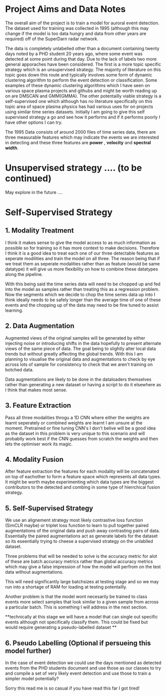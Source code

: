 # Project Aims and Data Notes

The overall aim of the project is to train a model for auroral event detection. The dataset used for training was 
collected in 1995 (although this may change if the model is too data hungry and data from other years are required) off 
of the SuperDarn radar network. 

The data is completely unlabelled other than a document containing twenty days noted by a PHD student 20 years
ago, where some event was detected at some point during that day. Due to the lack of labels two more general apporaches 
have been considered. The first is a more topic specific strategy which is an unsupervised strategy. The majority of 
literature on this topic goes down this route and typically involves some form of dynamic clustering algorithm to perform the event 
detection or classification. Some examples of these dynamic clustering algorithms which I have seen on various space plasma projects 
and githubs and might be worth reading up on are DMSCAN and GMM(GMMA). The other potentailly viable strategy is a self-supervised 
one which although has no literature specifically on this topic area of space plasma physics has had various uses for on projects 
using similar time series datasets. Initially I am going to give this self supervised strategy a go and see how it performs and if 
it performs poorly I have other options I can try.

The 1995 Data consists of around 2000 files of time series data, there are three measurable features which may indicate the events 
we are interested in detecting and these three features are **power** , **velocity** and **spectral width**. 


# Unsupervised strategy .... (to be continued)
May explore in the future ....

# Self-Supervised Strategy


## 1. Modality Treatment
I think it makes sense to give the model access to as much information as possible so for training so it has more context to make 
decisions. Therefore I think it is a good idea to treat each one of our three detectable features as seperate modilities and train 
the model on all three. The reason being that if we treat them as seperate modalities rather than as feature (would be same datatype)
it will give us more flexibility on how to combine these datatypes along the pipeline.

With this being said the time series data will need to be chopped up and fed into the model as samples rather than treating this as a
regression problem. Now the segments which we decide to chop the time series data up into I think ideally needs to be safely longer than
the average time of one of these events and the chopping up of the data may need to be fine tuned to assist learning.

## 2. Data Augmentation
Augmented views of the original samples will be generated by either injecting noise or introducing shifts in the data hopefully to present 
alternate views of the same piece of data. The goal being to slightly alter local data trends but without greatly affecting the global trends. 
With this I am planning to visualise the original data and augmentations to check by eye across lots of sample for consistency to check that
we aren't training on botched data.

Data augmentations are likely to be done in the dataloaders themselves rather than generating a new dataset or having a script to do it elsewhere 
as I think that makes most sense.

## 3. Feature Extraction
Pass all three modalities throgu a 1D CNN where either the weights are learnt seperately or combined weights are learnt I am unsure at the moment.
Pretrained or fine tuning CNN's I don't belive will be a good idea as the dataset in this problem is very unique to this scenario and will probablly 
work best if the CNN guesses from scratch the weights and then lets the optimiser work its magic.

## 4. Modality Fusion

After feature extraction the features for each modality will be concatenated on top of eachother to form a feature space which represents all data types.
It might be worth maybe experimenting which data types are the biggest contributors to the detected and combing in some type of hierrchical fusion strategy.

## 5. Self-Supervised Strategy
We use an alignement strategy most likely contrastive loss function (SimCLR maybe) or triplet loss function to learn to pull together paired augmentations
of the original data and push away contrasting pairs of data. Essentially the paired augmentations act as generate labels for the dataset so its eseentially
trying to cheese a supervised strategy on the unlablled dataset.

Three problems that will be needed to solve is the accuracy metric for alot of these are batch accuracy metrics rather than global accuracy metrics which may
 give a false impression of how the model will perfrom on the test data without augmentations. 


This will need significantly large batchsizes at testing stage and so we may run into a shortage of RAM for loading at testing potentailly. 

Another problem is that the model wont necesarily be trained to class events more select samples that look similar to a given sample from across a particular batch. 
This is something I will address in the next section. 

**technically at this stage we will have a model that can single out specific events although not specifically classify them. This could be fixed but would require 
generating a pseudo-labelled dataset ** 

## 6. Pseudo Labelling (Optional if persueing this model further)

In the case of event detection we could use the days mentioned as detected events from the PHD students document and use those as our classes to try and compile a 
set of very likely event detection and use those to train a simpler model potentially?


Sorry this read me is so casual if you have read this far I got tired!



